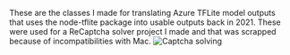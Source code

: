 These are the classes I made for translating Azure TFLite model outputs that uses the node-tflite package into usable outputs back in 2021.
These were used for a ReCaptcha solver project I made and that was scrapped because of incompatibilities with Mac.
![Captcha solving](https://github.com/user-attachments/assets/037a0546-aeff-4f30-92e5-b541e3017f6c)
